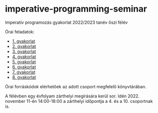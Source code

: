 # imperative-programming-seminar

Imperatív programozás gyakorlat 2022/2023 tanév őszi félév

Órai feladatok:

* [1. gyakorlat](exercises/01.md)
* [2. gyakorlat](exercises/02.md)
* [3. gyakorlat](exercises/03.md)
* [4. gyakorlat](exercises/04.md)
* [5. gyakorlat](exercises/05.md)
* [6. gyakorlat](exercises/06.md)
* [7. gyakorlat](exercises/07.md)
* [8. gyakorlat](exercises/08.md)


Órai forráskódok elérhetőek az adott csoport megfelelő könyvtárában.

A félévben egy évfolyam zárthelyi megírására kerül sor. Idén 2022. november 11-én 14:00-18:00 a zárthelyi időpontja a 4. és a 10. csoportnak is.

